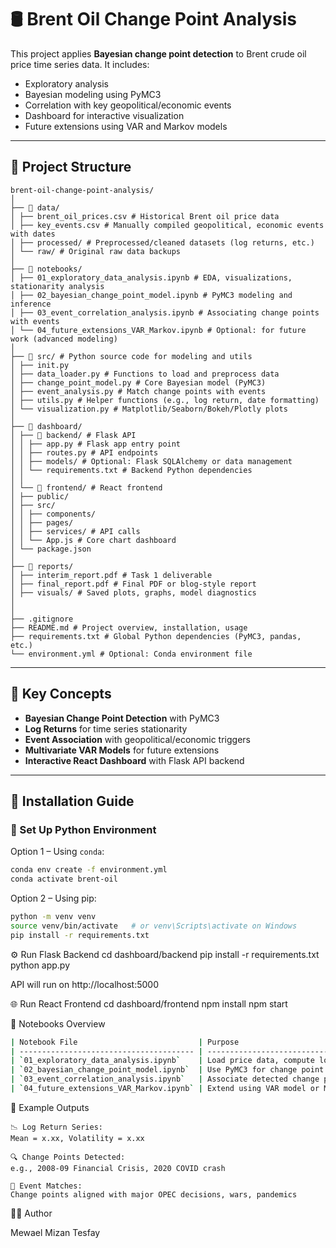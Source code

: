 # 🛢️ Brent Oil Change Point Analysis

This project applies **Bayesian change point detection** to Brent crude oil price time series data. It includes:
- Exploratory analysis
- Bayesian modeling using PyMC3
- Correlation with key geopolitical/economic events
- Dashboard for interactive visualization
- Future extensions using VAR and Markov models

---

## 📁 Project Structure
```
brent-oil-change-point-analysis/
│
├── 📁 data/
│ ├── brent_oil_prices.csv # Historical Brent oil price data
│ ├── key_events.csv # Manually compiled geopolitical, economic events with dates
│ ├── processed/ # Preprocessed/cleaned datasets (log returns, etc.)
│ └── raw/ # Original raw data backups
│
├── 📁 notebooks/
│ ├── 01_exploratory_data_analysis.ipynb # EDA, visualizations, stationarity analysis
│ ├── 02_bayesian_change_point_model.ipynb # PyMC3 modeling and inference
│ ├── 03_event_correlation_analysis.ipynb # Associating change points with events
│ └── 04_future_extensions_VAR_Markov.ipynb # Optional: for future work (advanced modeling)
│
├── 📁 src/ # Python source code for modeling and utils
│ ├── init.py
│ ├── data_loader.py # Functions to load and preprocess data
│ ├── change_point_model.py # Core Bayesian model (PyMC3)
│ ├── event_analysis.py # Match change points with events
│ ├── utils.py # Helper functions (e.g., log return, date formatting)
│ └── visualization.py # Matplotlib/Seaborn/Bokeh/Plotly plots
│
├── 📁 dashboard/
│ ├── 📁 backend/ # Flask API
│ │ ├── app.py # Flask app entry point
│ │ ├── routes.py # API endpoints
│ │ ├── models/ # Optional: Flask SQLAlchemy or data management
│ │ └── requirements.txt # Backend Python dependencies
│ │
│ └── 📁 frontend/ # React frontend
│ ├── public/
│ ├── src/
│ │ ├── components/
│ │ ├── pages/
│ │ ├── services/ # API calls
│ │ └── App.js # Core chart dashboard
│ └── package.json
│
├── 📁 reports/
│ ├── interim_report.pdf # Task 1 deliverable
│ ├── final_report.pdf # Final PDF or blog-style report
│ ├── visuals/ # Saved plots, graphs, model diagnostics
│ 
│
├── .gitignore
├── README.md # Project overview, installation, usage
├── requirements.txt # Global Python dependencies (PyMC3, pandas, etc.)
└── environment.yml # Optional: Conda environment file
```

---

## 🧠 Key Concepts

- **Bayesian Change Point Detection** with PyMC3
- **Log Returns** for time series stationarity
- **Event Association** with geopolitical/economic triggers
- **Multivariate VAR Models** for future extensions
- **Interactive React Dashboard** with Flask API backend

---

## 🚀 Installation Guide

### 🐍 Set Up Python Environment

Option 1 – Using `conda`:

```bash
conda env create -f environment.yml
conda activate brent-oil
```
Option 2 – Using pip:

```bash
python -m venv venv
source venv/bin/activate   # or venv\Scripts\activate on Windows
pip install -r requirements.txt
```

⚙️ Run Flask Backend
cd dashboard/backend
pip install -r requirements.txt
python app.py

API will run on http://localhost:5000

🌐 Run React Frontend
cd dashboard/frontend
npm install
npm start


📘 Notebooks Overview
```bash
| Notebook File                           | Purpose                                                  |
| --------------------------------------- | -------------------------------------------------------- |
| `01_exploratory_data_analysis.ipynb`    | Load price data, compute log returns, visualize patterns |
| `02_bayesian_change_point_model.ipynb`  | Use PyMC3 for change point detection                     |
| `03_event_correlation_analysis.ipynb`   | Associate detected change points with real-world events  |
| `04_future_extensions_VAR_Markov.ipynb` | Extend using VAR model or Markov regime switching        |
```

🔬 Example Outputs

    📉 Log Return Series:
    Mean = x.xx, Volatility = x.xx

    🔍 Change Points Detected:
    e.g., 2008-09 Financial Crisis, 2020 COVID crash

    🔗 Event Matches:
    Change points aligned with major OPEC decisions, wars, pandemics


👨‍💻 Author

Mewael Mizan Tesfay
